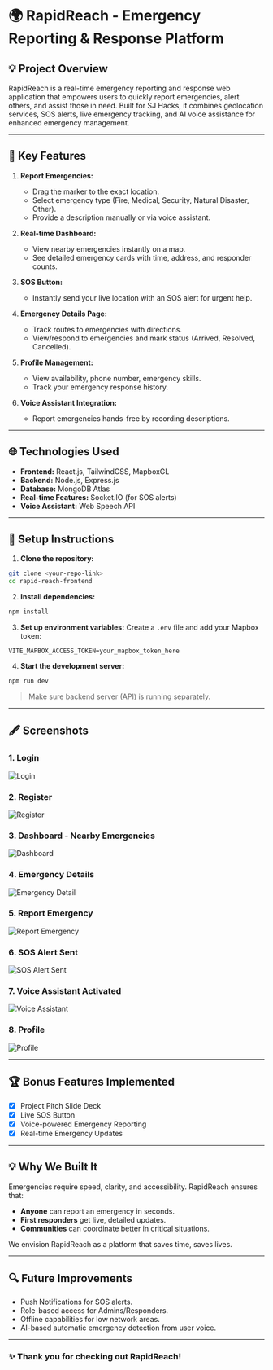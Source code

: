 # 🌍 RapidReach - Emergency Reporting & Response Platform

## 💡 Project Overview
RapidReach is a real-time emergency reporting and response web application that empowers users to quickly report emergencies, alert others, and assist those in need.
Built for SJ Hacks, it combines geolocation services, SOS alerts, live emergency tracking, and AI voice assistance for enhanced emergency management.

---

## 🔗 Key Features

1. **Report Emergencies:**
   - Drag the marker to the exact location.
   - Select emergency type (Fire, Medical, Security, Natural Disaster, Other).
   - Provide a description manually or via voice assistant.

2. **Real-time Dashboard:**
   - View nearby emergencies instantly on a map.
   - See detailed emergency cards with time, address, and responder counts.

3. **SOS Button:**
   - Instantly send your live location with an SOS alert for urgent help.

4. **Emergency Details Page:**
   - Track routes to emergencies with directions.
   - View/respond to emergencies and mark status (Arrived, Resolved, Cancelled).

5. **Profile Management:**
   - View availability, phone number, emergency skills.
   - Track your emergency response history.

6. **Voice Assistant Integration:**
   - Report emergencies hands-free by recording descriptions.

---

## 🌐 Technologies Used

- **Frontend:** React.js, TailwindCSS, MapboxGL
- **Backend:** Node.js, Express.js
- **Database:** MongoDB Atlas
- **Real-time Features:** Socket.IO (for SOS alerts)
- **Voice Assistant:** Web Speech API

---

## 🔖 Setup Instructions

1. **Clone the repository:**
```bash
git clone <your-repo-link>
cd rapid-reach-frontend
```

2. **Install dependencies:**
```bash
npm install
```

3. **Set up environment variables:**
Create a `.env` file and add your Mapbox token:
```
VITE_MAPBOX_ACCESS_TOKEN=your_mapbox_token_here
```

4. **Start the development server:**
```bash
npm run dev
```

> Make sure backend server (API) is running separately.

---

## 🖋️ Screenshots

### 1. Login
![Login](https://github.com/pruthvik-sheth/rapid-reach/blob/main/Images/Login.png?raw=true)

### 2. Register
![Register](https://github.com/pruthvik-sheth/rapid-reach/blob/main/Images/Register.png?raw=true)

### 3. Dashboard - Nearby Emergencies
![Dashboard](https://github.com/pruthvik-sheth/rapid-reach/blob/main/Images/Dashboard.png?raw=true)

### 4. Emergency Details
![Emergency Detail](https://github.com/pruthvik-sheth/rapid-reach/blob/main/Images/Emergency%20Details.png?raw=true)

### 5. Report Emergency
![Report Emergency](https://github.com/pruthvik-sheth/rapid-reach/blob/main/Images/Report%20Emergency.png?raw=true)

### 6. SOS Alert Sent
![SOS Alert Sent](https://github.com/pruthvik-sheth/rapid-reach/blob/main/Images/SOS%20Alert.png?raw=true)

### 7. Voice Assistant Activated
![Voice Assistant](https://github.com/pruthvik-sheth/rapid-reach/blob/main/Images/Voice%20Assistant.png?raw=true)

### 8. Profile
![Profile](https://github.com/pruthvik-sheth/rapid-reach/blob/main/Images/Profile.png?raw=true)


---

## 🏆 Bonus Features Implemented
- [x] Project Pitch Slide Deck
- [x] Live SOS Button
- [x] Voice-powered Emergency Reporting
- [x] Real-time Emergency Updates

---

## 💡 Why We Built It
Emergencies require speed, clarity, and accessibility. RapidReach ensures that:
- **Anyone** can report an emergency in seconds.
- **First responders** get live, detailed updates.
- **Communities** can coordinate better in critical situations.

We envision RapidReach as a platform that saves time, saves lives.

---

## 🔍 Future Improvements
- Push Notifications for SOS alerts.
- Role-based access for Admins/Responders.
- Offline capabilities for low network areas.
- AI-based automatic emergency detection from user voice.

---

### ✨ Thank you for checking out RapidReach!

